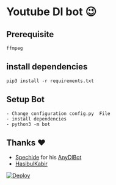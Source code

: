# Youtube Dl bot 😉
## Prerequisite
    ffmpeg
  
    
## install dependencies
    pip3 install -r requirements.txt


## Setup Bot
    - Change configuration config.py  File
    - install dependencies
    - python3 -m bot
    
## Thanks ❤️
* [Spechide](https://telegram.dog/SpEcHIDe) for his [AnyDlBot](https://github.com/SpEcHiDe/AnyDLBot)
* [HasibulKabir](https://telegram.dog/SJ_Lynx)

[![Deploy](https://www.herokucdn.com/deploy/button.svg)](https://heroku.com/deploy?template=https://github.com/SJ-Lynx/UtubaBot/tree/master)
